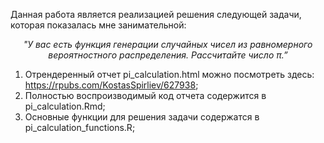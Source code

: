 Данная работа является реализацией решения следующей задачи, которая показалась мне занимательной:
<p style="text-align: center;"><i>"У вас есть функция генерации случайных чисел из равномерного вероятностного распределения. Рассчитайте число π.” </i></p>

1. Отрендеренный отчет pi_calculation.html можно посмотреть здесь: https://rpubs.com/KostasSpirliev/627938;
2. Полностью воспроизводимый код отчета содержится в pi_calculation.Rmd;
3. Основные функции для решения задачи содержатся в pi_calculation_functions.R;

